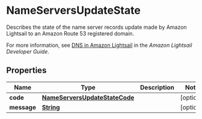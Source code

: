 

# NameServersUpdateState

<p>Describes the state of the name server records update made by Amazon Lightsail to an Amazon Route 53 registered domain.</p> <p>For more information, see <a href=\"https://lightsail.aws.amazon.com/ls/docs/en_us/articles/understanding-dns-in-amazon-lightsail\">DNS in Amazon Lightsail</a> in the <i>Amazon Lightsail Developer Guide</i>.</p>

## Properties

| Name | Type | Description | Notes |
|------------ | ------------- | ------------- | -------------|
|**code** | [**NameServersUpdateStateCode**](NameServersUpdateStateCode.md) |  |  [optional] |
|**message** | [**String**](String.md) |  |  [optional] |



